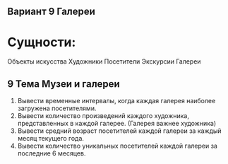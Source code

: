 ## Вариант 9 Галереи

# Сущности:
Объекты 
искусства 
Художники 
Посетители 
Экскурсии 
Галереи

## 9 Тема Музеи и галереи
1. Вывести временные интервалы, когда каждая галерея наиболее загружена посетителями.
2. Вывести количество произведений каждого художника, представленных в каждой галерее. (Галерея важнее художника)
3. Вывести средний возраст посетителей каждой галереи за каждый месяц текущего года.
4. Вывести количество уникальных посетителей каждой галереи за последние 6 месяцев.
